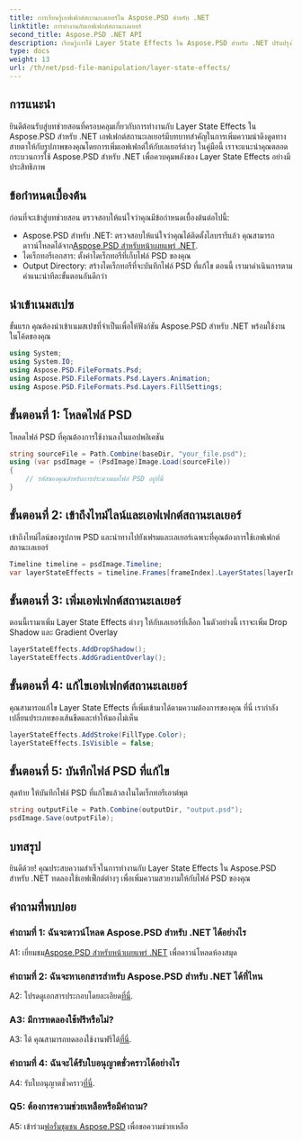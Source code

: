 ```yaml
---
title: การเรียนรู้เอฟเฟกต์สถานะเลเยอร์ใน Aspose.PSD สำหรับ .NET
linktitle: การทำงานกับเอฟเฟกต์สถานะเลเยอร์
second_title: Aspose.PSD .NET API
description: เรียนรู้การใช้ Layer State Effects ใน Aspose.PSD สำหรับ .NET ปรับปรุงไฟล์ PSD ของคุณด้วย Drop Shadow, Gradient Overlay และอื่นๆ อีกมากมาย คู่มือการสอนอย่างง่าย
type: docs
weight: 13
url: /th/net/psd-file-manipulation/layer-state-effects/
---
```

## การแนะนำ
ยินดีต้อนรับสู่บทช่วยสอนที่ครอบคลุมเกี่ยวกับการทำงานกับ Layer State Effects ใน Aspose.PSD สำหรับ .NET เอฟเฟกต์สถานะเลเยอร์มีบทบาทสำคัญในการเพิ่มความน่าดึงดูดทางสายตาให้กับรูปภาพของคุณโดยการเพิ่มเอฟเฟกต์ให้กับเลเยอร์ต่างๆ ในคู่มือนี้ เราจะแนะนำคุณตลอดกระบวนการใช้ Aspose.PSD สำหรับ .NET เพื่อควบคุมพลังของ Layer State Effects อย่างมีประสิทธิภาพ
## ข้อกำหนดเบื้องต้น
ก่อนที่จะเข้าสู่บทช่วยสอน ตรวจสอบให้แน่ใจว่าคุณมีข้อกำหนดเบื้องต้นต่อไปนี้:
-  Aspose.PSD สำหรับ .NET: ตรวจสอบให้แน่ใจว่าคุณได้ติดตั้งไลบรารีแล้ว คุณสามารถดาวน์โหลดได้จาก[Aspose.PSD สำหรับหน้าเผยแพร่ .NET](https://releases.aspose.com/psd/net/).
- ไดเร็กทอรีเอกสาร: ตั้งค่าไดเร็กทอรีที่เก็บไฟล์ PSD ของคุณ
- Output Directory: สร้างไดเร็กทอรีที่จะบันทึกไฟล์ PSD ที่แก้ไข
ตอนนี้ เรามาดำเนินการตามคำแนะนำทีละขั้นตอนกันดีกว่า
## นำเข้าเนมสเปซ
ขั้นแรก คุณต้องนำเข้าเนมสเปซที่จำเป็นเพื่อให้ฟังก์ชัน Aspose.PSD สำหรับ .NET พร้อมใช้งานในโค้ดของคุณ
```csharp
using System;
using System.IO;
using Aspose.PSD.FileFormats.Psd;
using Aspose.PSD.FileFormats.Psd.Layers.Animation;
using Aspose.PSD.FileFormats.Psd.Layers.FillSettings;
```
## ขั้นตอนที่ 1: โหลดไฟล์ PSD
โหลดไฟล์ PSD ที่คุณต้องการใช้งานลงในแอปพลิเคชัน
```csharp
string sourceFile = Path.Combine(baseDir, "your_file.psd");
using (var psdImage = (PsdImage)Image.Load(sourceFile))
{
    // รหัสของคุณสำหรับการประมวลผลไฟล์ PSD อยู่ที่นี่
}
```
## ขั้นตอนที่ 2: เข้าถึงไทม์ไลน์และเอฟเฟกต์สถานะเลเยอร์
เข้าถึงไทม์ไลน์ของรูปภาพ PSD และนำทางไปยังเฟรมและเลเยอร์เฉพาะที่คุณต้องการใช้เอฟเฟกต์สถานะเลเยอร์
```csharp
Timeline timeline = psdImage.Timeline;
var layerStateEffects = timeline.Frames[frameIndex].LayerStates[layerIndex].StateEffects;
```
## ขั้นตอนที่ 3: เพิ่มเอฟเฟกต์สถานะเลเยอร์
ตอนนี้เรามาเพิ่ม Layer State Effects ต่างๆ ให้กับเลเยอร์ที่เลือก ในตัวอย่างนี้ เราจะเพิ่ม Drop Shadow และ Gradient Overlay
```csharp
layerStateEffects.AddDropShadow();
layerStateEffects.AddGradientOverlay();
```
## ขั้นตอนที่ 4: แก้ไขเอฟเฟกต์สถานะเลเยอร์
คุณสามารถแก้ไข Layer State Effects ที่เพิ่มเข้ามาได้ตามความต้องการของคุณ ที่นี่ เรากำลังเปลี่ยนประเภทของเส้นขีดและทำให้มองไม่เห็น
```csharp
layerStateEffects.AddStroke(FillType.Color);
layerStateEffects.IsVisible = false;
```
## ขั้นตอนที่ 5: บันทึกไฟล์ PSD ที่แก้ไข
สุดท้าย ให้บันทึกไฟล์ PSD ที่แก้ไขแล้วลงในไดเร็กทอรีเอาต์พุต
```csharp
string outputFile = Path.Combine(outputDir, "output.psd");
psdImage.Save(outputFile);
```
## บทสรุป

ยินดีด้วย! คุณประสบความสำเร็จในการทำงานกับ Layer State Effects ใน Aspose.PSD สำหรับ .NET ทดลองใช้เอฟเฟ็กต์ต่างๆ เพื่อเพิ่มความสวยงามให้กับไฟล์ PSD ของคุณ

## คำถามที่พบบ่อย

### คำถามที่ 1: ฉันจะดาวน์โหลด Aspose.PSD สำหรับ .NET ได้อย่างไร

 A1: เยี่ยมชม[Aspose.PSD สำหรับหน้าเผยแพร่ .NET](https://releases.aspose.com/psd/net/) เพื่อดาวน์โหลดห้องสมุด

### คำถามที่ 2: ฉันจะหาเอกสารสำหรับ Aspose.PSD สำหรับ .NET ได้ที่ไหน

 A2: โปรดดูเอกสารประกอบโดยละเอียด[ที่นี่](https://reference.aspose.com/psd/net/).

### A3: มีการทดลองใช้ฟรีหรือไม่?

 A3: ได้ คุณสามารถทดลองใช้งานฟรีได้[ที่นี่](https://releases.aspose.com/).

### คำถามที่ 4: ฉันจะได้รับใบอนุญาตชั่วคราวได้อย่างไร

 A4: รับใบอนุญาตชั่วคราว[ที่นี่](https://purchase.aspose.com/temporary-license/).

### Q5: ต้องการความช่วยเหลือหรือมีคำถาม?

 A5: เข้าร่วม[ฟอรั่มชุมชน Aspose.PSD](https://forum.aspose.com/c/psd/34) เพื่อขอความช่วยเหลือ